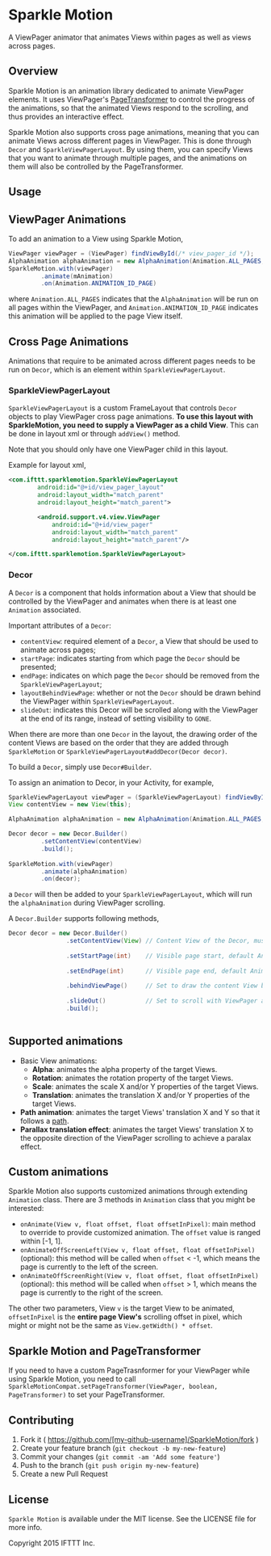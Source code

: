 # Sparkle Motion
A ViewPager animator that animates Views within pages as well as views across pages.


## Overview
Sparkle Motion is an animation library dedicated to animate ViewPager elements. It uses ViewPager's [PageTransformer](http://developer.android.com/reference/android/support/v4/view/ViewPager.PageTransformer.html) to control the progress of the animations, so that the animated Views respond to the scrolling, and thus provides an interactive effect.

Sparkle Motion also supports cross page animations, meaning that you can animate Views across different pages in ViewPager. This is done through `Decor` and `SparkleViewPagerLayout`. By using them, you can specify Views that you want to animate through multiple pages, and the animations on them will also be controlled by the PageTransformer.


## Usage



## ViewPager Animations
To add an animation to a View using Sparkle Motion,

```java
ViewPager viewPager = (ViewPager) findViewById(/* view_pager_id */);
AlphaAnimation alphaAnimation = new AlphaAnimation(Animation.ALL_PAGES, 0f, 1f);
SparkleMotion.with(viewPager)
		 .animate(mAnimation)
		 .on(Animation.ANIMATION_ID_PAGE)
```

where `Animation.ALL_PAGES` indicates that the `AlphaAnimation` will be run on all pages within the ViewPager, and `Animation.ANIMATION_ID_PAGE` indicates this animation will be applied to the page View itself.

## Cross Page Animations 
Animations that require to be animated across different pages needs to be run on `Decor`, which is an element within `SparkleViewPagerLayout`. 

### SparkleViewPagerLayout
`SparkleViewPagerLayout` is a custom FrameLayout that controls `Decor` objects to play ViewPager cross page animations. **To use this layout with SparkleMotion, you need to supply a ViewPager as a child View**. This can be done in layout xml or through `addView()` method. 

Note that you should only have one ViewPager child in this layout.

Example for layout xml,

```xml
<com.ifttt.sparklemotion.SparkleViewPagerLayout
        android:id="@+id/view_pager_layout"
        android:layout_width="match_parent"
        android:layout_height="match_parent">

        <android.support.v4.view.ViewPager
            android:id="@+id/view_pager"
            android:layout_width="match_parent"
            android:layout_height="match_parent"/>

</com.ifttt.sparklemotion.SparkleViewPagerLayout>

```

### Decor
A `Decor` is a component that holds information about a View that should be controlled by the ViewPager and animates when there is at least one `Animation` associated.


Important attributes of a `Decor`:

* `contentView`: required element of a `Decor`, a View that should be used to animate across pages; 
* `startPage`: indicates starting from which page the `Decor` should be presented; 
* `endPage`: indicates on which page the `Decor` should be removed from the `SparkleViewPagerLayout`;
* `layoutBehindViewPage`: whether or not the `Decor` should be drawn behind the ViewPager within `SparkleViewPagerLayout`.
* `slideOut`: indicates this Decor will be scrolled along with the ViewPager at the end of its range, instead of setting visibility to `GONE`.

When there are more than one `Decor` in the layout, the drawing order of the content Views are based on the order that they are added through `SparkleMotion` or `SparkleViewPagerLayout#addDecor(Decor decor)`.

To build a `Decor`, simply use `Decor#Builder`.

To assign an animation to Decor, in your Activity, for example, 

```java
SparkleViewPagerLayout viewPager = (SparkleViewPagerLayout) findViewById(/* view_pager_id */);
View contentView = new View(this);

AlphaAnimation alphaAnimation = new AlphaAnimation(Animation.ALL_PAGES, 0f, 1f);

Decor decor = new Decor.Builder()
		 .setContentView(contentView)
		 .build();
		 
SparkleMotion.with(viewPager)
		 .animate(alphaAnimation)
		 .on(decor);
```

a `Decor` will then be added to your `SparkleViewPagerLayout`, which will run the `alphaAnimation` during ViewPager scrolling.

A `Decor.Builder` supports following methods,

```java
Decor decor = new Decor.Builder()
                .setContentView(View) // Content View of the Decor, must not be null
                
                .setStartPage(int)    // Visible page start, default Animation.ALL_PAGES
                
                .setEndPage(int)      // Visible page end, default Animation.ALL_PAGES
                
                .behindViewPage()     // Set to draw the content View behind the ViewPager
                
                .slideOut()           // Set to scroll with ViewPager after last visible page
                .build();
			
```

## Supported animations
* Basic View animations:
    * **Alpha**: animates the alpha property of the target Views.
    * **Rotation**: animates the rotation property of the target Views.
    * **Scale**: animates the scale X and/or Y properties of the target Views.
    * **Translation**: animates the translation X and/or Y properties of the target Views.
* **Path animation**: animates the target Views' translation X and Y so that it follows a [path](http://developer.android.com/reference/android/graphics/Path.html).
* **Parallax translation effect**: animates the target Views' translation X to the opposite direction of the ViewPager scrolling to achieve a paralax effect.

## Custom animations
Sparkle Motion also supports customized animations through extending `Animation` class. There are 3 methods in `Animation` class that you might be interested:

* `onAnimate(View v, float offset, float offsetInPixel)`: main method to override to provide customized animation. The `offset` value is ranged within [-1, 1]. 
* `onAnimateOffScreenLeft(View v, float offset, float offsetInPixel)` (optional): this method will be called when `offset` < -1, which means the page is currently to the left of the screen.
* `onAnimateOffScreenRight(View v, float offset, float offsetInPixel)`(optional): this method will be called when `offset` > 1, which means the page is currently to the right of the screen.

The other two parameters, View `v` is the target View to be animated, `offsetInPixel` is the **entire page View's** scrolling offset in pixel, which might or might not be the same as `View.getWidth() * offset`.

## Sparkle Motion and PageTransformer
If you need to have a custom PageTrasnformer for your ViewPager while using Sparkle Motion, you need to call `SparkleMotionCompat.setPageTransformer(ViewPager, boolean, PageTransformer)` to set your PageTransformer.


## Contributing

1. Fork it ( https://github.com/[my-github-username]/SparkleMotion/fork )
2. Create your feature branch (`git checkout -b my-new-feature`)
3. Commit your changes (`git commit -am 'Add some feature'`)
4. Push to the branch (`git push origin my-new-feature`)
5. Create a new Pull Request

## License

`Sparkle Motion` is available under the MIT license. See the LICENSE file for more info.

Copyright 2015 IFTTT Inc.
